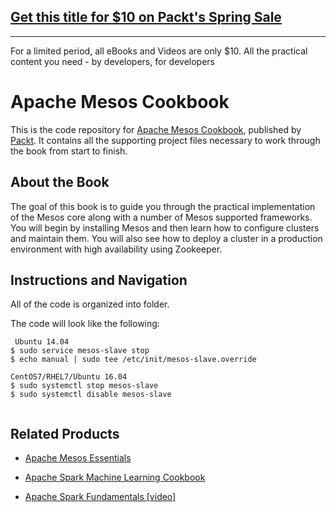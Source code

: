 ## [Get this title for $10 on Packt's Spring Sale](https://www.packt.com/B05026?utm_source=github&utm_medium=packt-github-repo&utm_campaign=spring_10_dollar_2022)
-----
For a limited period, all eBooks and Videos are only $10. All the practical content you need \- by developers, for developers

# Apache Mesos Cookbook
This is the code repository for [Apache Mesos Cookbook](https://www.packtpub.com/big-data-and-business-intelligence/apache-mesos-cookbook?utm_source=repository&utm_medium=github&utm_campaign=repository&utm_term=9781785884627), published by [Packt](https://www.packtpub.com/?utm_source=github). It contains all the supporting project files necessary to work through the book from start to finish.

## About the Book
The goal of this book is to guide you through the practical implementation of the Mesos core along with a number of Mesos supported frameworks. You will begin by installing Mesos and then learn how to configure clusters and maintain them. You will also see how to deploy a cluster in a production environment with high availability using Zookeeper.


## Instructions and Navigation
All of the code is organized into folder.

The code will look like the following:
```
 Ubuntu 14.04
$ sudo service mesos-slave stop
$ echo manual | sudo tee /etc/init/mesos-slave.override

CentOS7/RHEL7/Ubuntu 16.04
$ sudo systemctl stop mesos-slave
$ sudo systemctl disable mesos-slave


```

## Related Products
* [Apache Mesos Essentials](https://www.packtpub.com/big-data-and-business-intelligence/apache-mesos-essentials?utm_source=repository&utm_medium=github&utm_campaign=repository&utm_term=9781783288762)

* [Apache Spark Machine Learning Cookbook](https://www.packtpub.com/big-data-and-business-intelligence/apache-spark-machine-learning-cookbook?utm_source=repository&utm_medium=github&utm_campaign=repository&utm_term=9781783551606)

* [Apache Spark Fundamentals [video]](https://www.packtpub.com/big-data-and-business-intelligence/apache-spark-fundamentals-video?utm_source=repository&utm_medium=github&utm_campaign=repository&utm_term=9781787283862)


